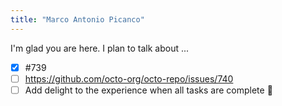 ```yaml
---
title: "Marco Antonio Picanco"
---
```


I'm glad you are here. I plan to talk about ...

- [x] #739
- [ ] https://github.com/octo-org/octo-repo/issues/740
- [ ] Add delight to the experience when all tasks are complete :tada:
